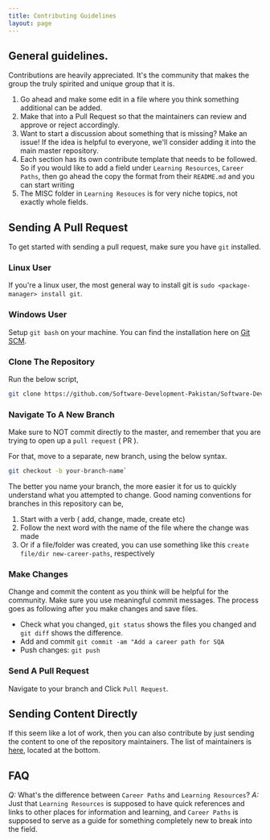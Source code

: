 ```yaml
---
title: Contributing Guidelines
layout: page
---
```


## General guidelines.

Contributions are heavily appreciated. It's the community that makes the group the truly spirited and unique group that it is.

1. Go ahead and make some edit in a file where you think something additional can be added.
2. Make that into a Pull Request so that the maintainers can review and approve or reject accordingly.
3. Want to start a discussion about something that is missing? Make an issue! If the idea is helpful to everyone, we'll consider adding it into the main master repository.
4. Each section has its own contribute template that needs to be followed. So if you would like to add a field under `Learning Resources`, `Career Paths`, then go ahead the copy the format from their `README.md` and you can start writing
5. The MISC folder in `Learning Resouces` is for very niche topics, not exactly whole fields.

## Sending A Pull Request

To get started with sending a pull request, make sure you have `git` installed.

### Linux User

If you're a linux user, the most general way to install git is `sudo <package-manager> install git`.

### Windows User

Setup `git bash` on your machine. You can find the installation here on [Git SCM](https://git-scm.com/downloads).

### Clone The Repository

Run the below script,

```bash
git clone https://github.com/Software-Development-Pakistan/Software-Development-Pakistan.github.io.git
```

### Navigate To A New Branch

Make sure to NOT commit directly to the master, and remember that you are trying to open up a `pull request` ( PR ). 

For that, move to a separate, new branch, using the below syntax.

```bash
git checkout -b your-branch-name`
```

The better you name your branch, the more easier it for us to quickly understand what you attempted to change.
Good naming conventions for branches in this repository can be,
1. Start with a verb ( add, change, made, create etc)
2. Follow the next word with the name of the file where the change was made
3. Or if a file/folder was created, you can use something like this `create file/dir new-career-paths`, respectively

### Make Changes

Change and commit the content as you think will be helpful for the community. Make sure you use meaningful commit messages.
The process goes as following after you make changes and save files.

- Check what you changed, `git status` shows the files you changed and `git diff` shows the difference.
- Add and commit `git commit -am "Add a career path for SQA`
- Push changes: `git push`

### Send A Pull Request

Navigate to your branch and Click `Pull Request`.

## Sending Content Directly

If this seem like a lot of work, then you can also contribute by just sending the content to one of the repository maintainers. The list of maintainers is [here]({{site.url}}/#Maintainers), located at the bottom.

## FAQ

_Q:_ What's the difference between `Career Paths` and `Learning Resources`?
_A:_ Just that `Learning Resources` is supposed to have quick references and links to other places for information and learning, and `Career Paths` is supposed to serve as a guide for something completely new to break into the field.
